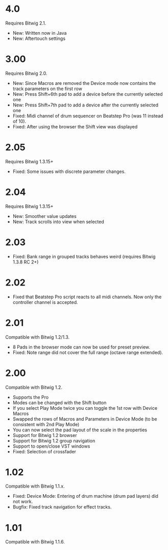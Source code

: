 # 4.0
Requires Bitwig 2.1.
* New: Written now in Java
* New: Aftertouch settings

# 3.00
Requires Bitwig 2.0.
* New: Since Macros are removed the Device mode now contains the track parameters on the first row
* New: Press Shift+6th pad to add a device before the currently selected one
* New: Press Shift+7th pad to add a device after the currently selected one
* Fixed: Midi channel of drum sequencer on Beatstep Pro (was 11 instead of 10).
* Fixed: After using the browser the Shift view was displayed

# 2.05
Requires Bitwig 1.3.15+
* Fixed: Some issues with discrete parameter changes.

# 2.04
Requires Bitwig 1.3.15+
* New: Smoother value updates
* New: Track scrolls into view when selected

# 2.03
* Fixed: Bank range in grouped tracks behaves weird (requires Bitwig 1.3.8 RC 2+)

# 2.02

* Fixed that Beatstep Pro script reacts to all midi channels. Now only the controller channel is accepted.


# 2.01

Compatible with Bitwig 1.2/1.3.

* 8 Pads in the browser mode can now be used for preset preview.
* Fixed: Note range did not cover the full range (octave range extended).


# 2.00

Compatible with Bitwig 1.2.

* Supports the Pro
* Modes can be changed with the Shift button
* If you select Play Mode twice you can toggle the 1st row with Device Macros
* Swapped the rows of Macros and Parameters in Device Mode (to be consistent with 2nd Play Mode)
* You can now select the pad layout of the scale in the properties
* Support for Bitwig 1.2 browser
* Support for Bitwig 1.2 group navigation
* Support to open/close VST windows
* Fixed: Selection of crossfader


# 1.02

Compatible with Bitwig 1.1.x.

* Fixed: Device Mode: Entering of drum machine (drum pad layers) did not work.
* Bugfix: Fixed track navigation for effect tracks.


# 1.01

Compatible with Bitwig 1.1.6.
